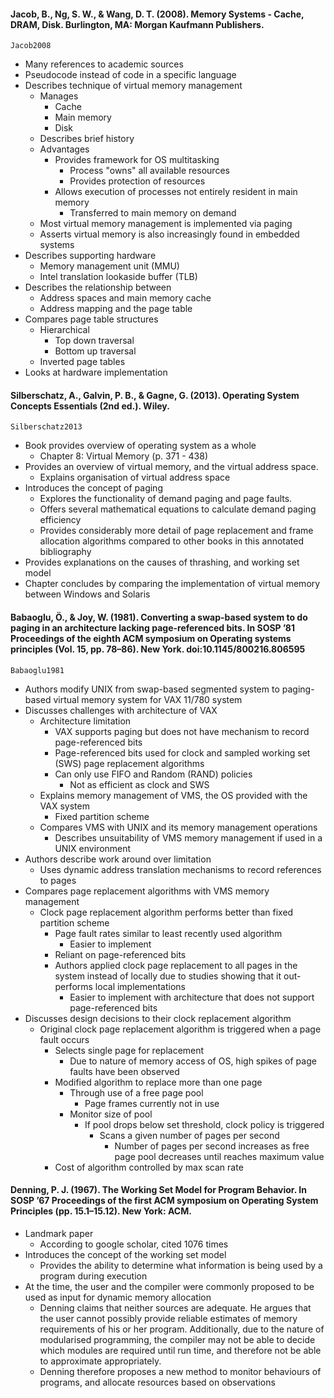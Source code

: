 #### Jacob, B., Ng, S. W., & Wang, D. T. (2008). Memory Systems - Cache, DRAM, Disk. Burlington, MA: Morgan Kaufmann Publishers.

`Jacob2008`

- Many references to academic sources
- Pseudocode instead of code in a specific language
- Describes technique of virtual memory management
	- Manages
		- Cache
		- Main memory
		- Disk
	- Describes brief history
	- Advantages
		- Provides framework for OS multitasking
			- Process "owns" all available resources
			- Provides protection of resources
		- Allows execution of processes not entirely resident in main memory
			- Transferred to main memory on demand
	- Most virtual memory management is implemented via paging
	- Asserts virtual memory is also increasingly found in embedded systems
- Describes supporting hardware
	- Memory management unit (MMU)
	- Intel translation lookaside buffer (TLB)
- Describes the relationship between
	- Address spaces and main memory cache
	- Address mapping and the page table
- Compares page table structures
	- Hierarchical
		- Top down traversal
		- Bottom up traversal
	- Inverted page tables
- Looks at hardware implementation

#### Silberschatz, A., Galvin, P. B., & Gagne, G. (2013). Operating System Concepts Essentials (2nd ed.). Wiley.

`Silberschatz2013`

- Book provides overview of operating system as a whole
	- Chapter 8: Virtual Memory (p. 371 - 438)
- Provides an overview of virtual memory, and the virtual address space.
	- Explains organisation of virtual address space
- Introduces the concept of paging
	- Explores the functionality of demand paging and page faults.
	- Offers several mathematical equations to calculate demand paging efficiency
	- Provides considerably more detail of page replacement and frame allocation algorithms compared to other books in this annotated bibliography
- Provides explanations on the causes of thrashing, and working set model
- Chapter concludes by comparing the implementation of virtual memory between Windows and Solaris

#### Babaoglu, Ö., & Joy, W. (1981). Converting a swap-based system to do paging in an architecture lacking page-referenced bits. In SOSP ’81 Proceedings of the eighth ACM symposium on Operating systems principles (Vol. 15, pp. 78–86). New York. doi:10.1145/800216.806595

`Babaoglu1981`

- Authors modify UNIX from swap-based segmented system to paging-based virtual memory system for VAX 11/780 system
- Discusses challenges with architecture of VAX
	- Architecture limitation
		- VAX supports paging but does not have mechanism to record page-referenced bits
		- Page-referenced bits used for clock and sampled working set (SWS) page replacement algorithms
		- Can only use FIFO and Random (RAND) policies
			- Not as efficient as clock and SWS
	- Explains memory management of VMS, the OS provided with the VAX system
		- Fixed partition scheme
	- Compares VMS with UNIX and its memory management operations
		- Describes unsuitability of VMS memory management if used in a UNIX environment
- Authors describe work around over limitation
	- Uses dynamic address translation mechanisms to record references to pages
- Compares page replacement algorithms with VMS memory management
	- Clock page replacement algorithm performs better than fixed partition scheme
		- Page fault rates similar to least recently used algorithm
			- Easier to implement
		- Reliant on page-referenced bits
		- Authors applied clock page replacement to all pages in the system instead of locally due to studies showing that it out-performs local implementations
			- Easier to implement with architecture that does not support page-referenced bits
- Discusses design decisions to their clock replacement algorithm
	- Original clock page replacement algorithm is triggered when a page fault occurs
		- Selects single page for replacement
			- Due to nature of memory access of OS, high spikes of page faults have been observed
		- Modified algorithm to replace more than one page
			- Through use of a free page pool
				- Page frames currently not in use
			- Monitor size of pool
				- If pool drops below set threshold, clock policy is triggered
					- Scans a given number of pages per second
						- Number of pages per second increases as free page pool decreases until reaches maximum value
		- Cost of algorithm controlled by max scan rate

#### Denning, P. J. (1967). The Working Set Model for Program Behavior. In SOSP ’67 Proceedings of the first ACM symposium on Operating System Principles (pp. 15.1–15.12). New York: ACM.

- Landmark paper
	- According to google scholar, cited 1076 times
- Introduces the concept of the working set model
	- Provides the ability to determine what information is being used by a program during execution
- At the time, the user and the compiler were commonly proposed to be used as input for dynamic memory allocation
	- Denning claims that neither sources are adequate. He argues that the user cannot possibly provide reliable estimates of memory requirements of his or her program. Additionally, due to the nature of modularised programming, the compiler may not be able to decide which modules are required until run time, and therefore not be able to approximate appropriately.
	- Denning therefore proposes a new method to monitor behaviours of programs, and allocate resources based on observations

